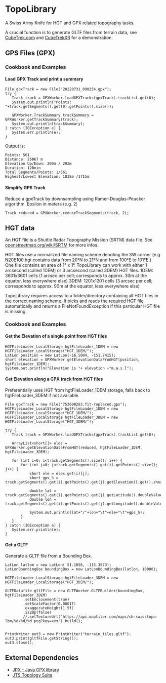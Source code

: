 # TopoLibrary

A Swiss Army Knife for HGT and GPX related topography tasks. 

A crucial function is to generate GLTF files from terrain data, see [CubeTrek.com](https://cubetrek.com)
and [CubeTrekXR](https://r-follador.github.io/cubetrekXR/) for a demonstration.

## GPS Files (GPX)
### Cookbook and Examples
#### Load GPX Track and print a summary

```
File gpxTrack = new File("20220731_090254.gpx");
try {
   Track track = GPXWorker.loadGPXTracks(gpxTrack).trackList.get(0);
   System.out.println("Points: "+track.getSegments().get(0).getPoints().size());
   
   GPXWorker.TrackSummary trackSummary = GPXWorker.getTrackSummary(track);
   System.out.println(trackSummary);
} catch (IOException e) {
   System.err.println(e);
}
```
Output is:
```
Points: 561
Distance: 25067 m 
Elevation Up/Down: 200m / 292m 
Duration: 128min 
Total Segments/Points: 1/561
Highest/Lowest Elevation: 1838m /1715m
```

#### Simplify GPS Track

Reduce a gpxTrack by downsampling using Ramer-Douglas-Peucker algorithm.
Epsilon in meters (e.g. 2)
```
Track reduced = GPXWorker.reduceTrackSegments(track, 2);
```

## HGT data
An HGT file is a Shuttle Radar Topography Mission (SRTM) data file.
See [openstreetmap.org/wiki/SRTM](https://wiki.openstreetmap.org/wiki/SRTM) for more infos.

HGT files use a normalized file naming scheme denoting the SW corner (e.g N20E100.hgt contains data from 20°N to 21°N and from 100°E to 101°E.)
One file contains an area of 1° x 1°.
TopoLibrary can work with either 1 arcsecond (called 1DEM) or 3 arcsecond (called 3DEM) HGT files.
1DEM: 3601x3601 cells (1 arcsec per cell; corresponds to approx. 30m at the equator, less everywhere else)
3DEM: 1201x1201 cells (3 arcsec per cell; corresponds to approx. 90m at the equator, less everywhere else)

TopoLibrary requires access to a folder/directory containing all HGT files in the correct naming scheme. It picks and reads the required HGT file automatically and returns a FileNotFoundException if this particular HGT file is missing.

### Cookbook and Examples
#### Get the Elevation of a single point from HGT files
```
HGTFileLoader_LocalStorage hgtFileLoader_1DEM = new HGTFileLoader_LocalStorage("HGT_1DEM/");
LatLon position = new LatLon(-16.5004, -151.7415);
short elevation = GPXWorker.getElevationDataFromHGT(position, hgtFileLoader_1DEM);
System.out.println("Elevation is "+ elevation +"m.a.s.l");
```

#### Get Elevation along a GPX track from HGT files
Preferentially uses HGT from hgtFileLoader_1DEM storage, falls back to hgtFileLoader_3DEM if not available.

```
File gpxTrack = new File("753608283.fit-replaced.gpx");
HGTFileLoader_LocalStorage hgtFileLoader_1DEM = new HGTFileLoader_LocalStorage("HGT_1DEM/");
HGTFileLoader_LocalStorage hgtFileLoader_3DEM = new HGTFileLoader_LocalStorage("HGT_3DEM/");

try {
   Track track = GPXWorker.loadGPXTracks(gpxTrack).trackList.get(0);

   ArrayList<short[]> eles = GPXWorker.getElevationDataFromHGT(reduced, hgtFileLoader_1DEM, hgtFileLoader_3DEM);
   
   for (int i=0; i<track.getSegments().size(); i++) {
       for (int j=0; j<track.getSegments().get(i).getPoints().size(); j++) {
           short ele = eles.get(i)[j];
           short gps_h = track.getSegments().get(i).getPoints().get(j).getElevation().get().shortValue();

           double lat = track.getSegments().get(i).getPoints().get(j).getLatitude().doubleValue();
           double lon = track.getSegments().get(i).getPoints().get(j).getLongitude().doubleValue();

           System.out.println(lat+"/"+lon+"\t"+ele+"\t"+gps_h);
       }
   }
} catch (IOException e) {
   System.err.println(e);
}
```


#### Get a GLTF
Generate a GLTF file from a Bounding Box.

```
LatLon latlon = new LatLon(	51.1056, -115.3573);
LatLonBoundingBox boundingBox = new LatLonBoundingBox(latlon, 10000);

HGTFileLoader_LocalStorage hgtFileLoader_3DEM = new HGTFileLoader_LocalStorage("HGT_3DEM/");

GLTFDatafile gltfFile = new GLTFWorker.GLTFBuilder(boundingBox, hgtFileLoader_3DEM)
        .setEnclosement(true)
        .setScaleFactor(0.0001f)
        .exaggerateHeight(1.5f)
        .isZUp(false)
        //.setTextureUrl("https://api.maptiler.com/maps/ch-swisstopo-lbm/%d/%d/%d.png?key=xxx").build();


PrintWriter out3 = new PrintWriter("terrain_tiles.gltf");
out3.print(gltfFile.getString());
out3.close();
```

## External Dependencies
- [JPX - Java GPX library](https://github.com/jenetics/jpx)
- [JTS Topology Suite](https://github.com/locationtech/jts)